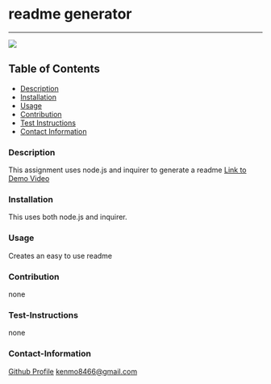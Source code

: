 # readme generator
----
<a href="https://img.shields.io/badge/License-MIT-brightgreen"><img src="https://img.shields.io/badge/License-undefined-brightgreen"></a>
## Table of Contents
- [Description](#description)
- [Installation](#installation)
- [Usage](#usage)
- [Contribution](#contribution)
- [Test Instructions](#test-instructions)
- [Contact Information](#contact-information)

### Description
This assignment uses node.js and inquirer to generate a readme
[Link to Demo Video](https://drive.google.com/file/d/1Y0gqU_Mk0Zj9d6J8egxT8hoo3GmBvO23/view?usp=sharing)
### Installation
This uses both node.js and inquirer. 
### Usage
Creates an easy to use readme 
### Contribution
none
### Test-Instructions
none
### Contact-Information
[Github Profile](https://github.com/kbentley7)
kenmo8466@gmail.com
